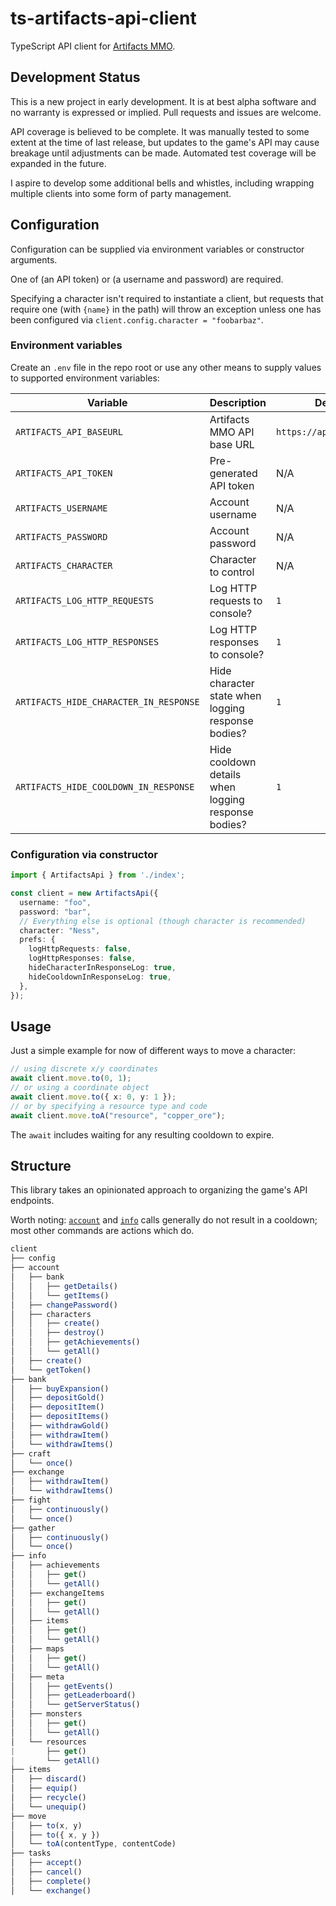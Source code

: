 # ts-artifacts-api-client

TypeScript API client for [Artifacts MMO](https://artifactsmmo.com).

## Development Status

This is a new project in early development. It is at best alpha software and no warranty is expressed or implied. Pull requests and issues are welcome.

API coverage is believed to be complete. It was manually tested to some extent at the time of last release, but updates to the game's API may cause breakage until adjustments can be made. Automated test coverage will be expanded in the future.

I aspire to develop some additional bells and whistles, including wrapping multiple clients into some form of party management.

## Configuration

Configuration can be supplied via environment variables or constructor arguments.

One of (an API token) or (a username and password) are required.

Specifying a character isn't required to instantiate a client, but requests that require one (with `{name}` in the path) will throw an exception unless one has been configured via `client.config.character = "foobarbaz"`.

### Environment variables

Create an `.env` file in the repo root or use any other means to supply values to supported environment variables:

| Variable                               | Description                                         | Default Value                  |
|----------------------------------------|-----------------------------------------------------|--------------------------------|
| `ARTIFACTS_API_BASEURL`                | Artifacts MMO API base URL                          | `https://api.artifactsmmo.com` |
| `ARTIFACTS_API_TOKEN`                  | Pre-generated API token                             | N/A                            |
| `ARTIFACTS_USERNAME`                   | Account username                                    | N/A                            |
| `ARTIFACTS_PASSWORD`                   | Account password                                    | N/A                            |
| `ARTIFACTS_CHARACTER`                  | Character to control                                | N/A                            |
| `ARTIFACTS_LOG_HTTP_REQUESTS`          | Log HTTP requests to console?                       | `1`                            |
| `ARTIFACTS_LOG_HTTP_RESPONSES`         | Log HTTP responses to console?                      | `1`                            |
| `ARTIFACTS_HIDE_CHARACTER_IN_RESPONSE` | Hide character state when logging response bodies?  | `1`                            |
| `ARTIFACTS_HIDE_COOLDOWN_IN_RESPONSE`  | Hide cooldown details when logging response bodies? | `1`                            |

### Configuration via constructor

```ts
import { ArtifactsApi } from './index';

const client = new ArtifactsApi({
  username: "foo",
  password: "bar",
  // Everything else is optional (though character is recommended)
  character: "Ness",      
  prefs: {
    logHttpRequests: false,
    logHttpResponses: false,
    hideCharacterInResponseLog: true,
    hideCooldownInResponseLog: true,
  },
});    
```

## Usage

Just a simple example for now of different ways to move a character:

```ts
// using discrete x/y coordinates
await client.move.to(0, 1);
// or using a coordinate object
await client.move.to({ x: 0, y: 1 });
// or by specifying a resource type and code
await client.move.toA("resource", "copper_ore");
```

The `await` includes waiting for any resulting cooldown to expire.

## Structure

This library takes an opinionated approach to organizing the game's API endpoints.

Worth noting: [`account`](src/account) and [`info`](src/info) calls generally do not result in a cooldown; most other commands are actions which do.

```js
client
├── config
├── account
│   ├── bank
│   │   ├── getDetails()
│   │   └── getItems()
│   ├── changePassword()
│   ├── characters
│   │   ├── create()
│   │   ├── destroy()
│   │   ├── getAchievements()
│   │   └── getAll()
│   ├── create()
│   └── getToken()
├── bank
│   ├── buyExpansion()
│   ├── depositGold()
│   ├── depositItem()
│   ├── depositItems()
│   ├── withdrawGold()
│   ├── withdrawItem()
│   └── withdrawItems()
├── craft
│   └── once()
├── exchange
│   ├── withdrawItem()
│   └── withdrawItems()
├── fight
│   ├── continuously()
│   └── once()
├── gather
│   ├── continuously()
│   └── once()
├── info
│   ├── achievements
│   │   ├── get()
│   │   └── getAll()
│   ├── exchangeItems
│   │   ├── get()
│   │   └── getAll()
│   ├── items
│   │   ├── get()
│   │   └── getAll()
│   ├── maps
│   │   ├── get()
│   │   └── getAll()
│   ├── meta
│   │   ├── getEvents()
│   │   ├── getLeaderboard()
│   │   └── getServerStatus()
│   ├── monsters
│   │   ├── get()
│   │   └── getAll()
│   └── resources
|       ├── get()
|       └── getAll()
├── items
│   ├── discard()
│   ├── equip()
│   ├── recycle()
│   └── unequip()
├── move
│   ├── to(x, y)
│   ├── to({ x, y })
│   └── toA(contentType, contentCode)
├── tasks
│   ├── accept()
│   ├── cancel()
│   ├── complete()
│   └── exchange()
```
